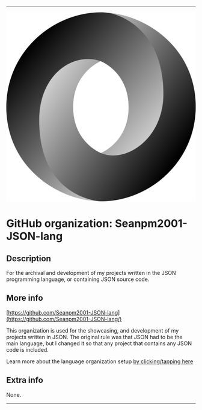 
***

![JSON_Logo_2400x.png failed to load. The file may be missing or corrupt. Check the file path for errors first.](/AdditionalInfo/2/Seanpm2001-JSON-lang/JSON_Logo_2400x.png)

# GitHub organization: Seanpm2001-JSON-lang

## Description

For the archival and development of my projects written in the JSON programming language, or containing JSON source code.

## More info

[https://github.com/Seanpm2001-JSON-lang](https://github.com/Seanpm2001-JSON-lang/)

This organization is used for the showcasing, and development of my projects written in JSON. The original rule was that JSON had to be the main language, but I changed it so that any project that contains any JSON code is included.

Learn more about the language organization setup [by clicking/tapping here](/AdditionalInfo/LanguageOrgs/README.md)

## Extra info

None.

***
